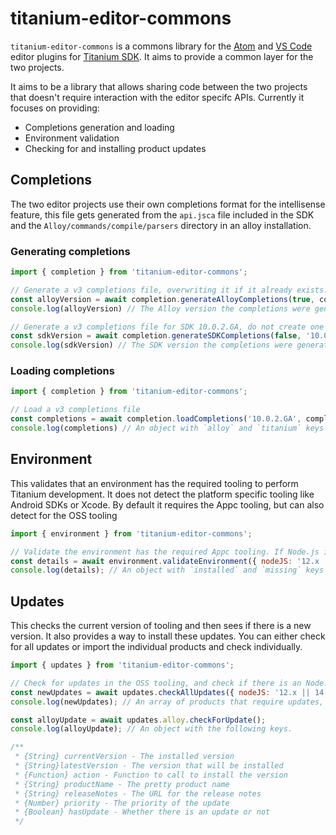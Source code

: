# titanium-editor-commons

`titanium-editor-commons` is a commons library for the [Atom](https://github.com/appcelerator/atom-appcelerator-titanium) and [VS Code](https://github.com/appcelerator/vscode-appcelerator-titanium) editor plugins for [Titanium SDK](https://github.com/appcelerator/titanium_mobile). It aims to provide a common layer for the two projects.

It aims to be a library that allows sharing code between the two projects that doesn't require interaction with the editor specifc APIs. Currently it focuses on providing:

* Completions generation and loading
* Environment validation
* Checking for and installing product updates

## Completions

The two editor projects use their own completions format for the intellisense feature, this file gets generated from the `api.jsca` file included in the SDK and the `Alloy/commands/compile/parsers` directory in an alloy installation.

### Generating completions

```js
import { completion } from 'titanium-editor-commons';

// Generate a v3 completions file, overwriting it if it already exists. The active Alloy version is detected
const alloyVersion = await completion.generateAlloyCompletions(true, completion.CompletionsFormat.v3);
console.log(alloyVersion) // The Alloy version the completions were generated for

// Generate a v3 completions file for SDK 10.0.2.GA, do not create one if it already exists
const sdkVersion = await completion.generateSDKCompletions(false, '10.0.2.GA', '/Users/user/Library/Application Support/Titanium/mobilesdk/osx/10.0.2.GA', completion.CompletionsFormat.v3);
console.log(sdkVersion) // The SDK version the completions were generated for
```

### Loading completions

```js
import { completion } from 'titanium-editor-commons';

// Load a v3 completions file
const completions = await completion.loadCompletions('10.0.2.GA', completion.CompletionsFormat.v3)
console.log(completions) // An object with `alloy` and `titanium` keys with their respective completions data. View the `CompletionsData` type for full information
```

## Environment

This validates that an environment has the required tooling to perform Titanium development. It does not detect the platform specific tooling like Android SDKs or Xcode. By default it requires the Appc tooling, but can also detect for the OSS tooling

```js
import { environment } from 'titanium-editor-commons';

// Validate the environment has the required Appc tooling. If Node.js is missing, require a version that matches the 12.x || 14.x range
const details = await environment.validateEnvironment({ nodeJS: '12.x || 14.x'}, true);
console.log(details); // An object with `installed` and `missing` keys
```

## Updates

This checks the current version of tooling and then sees if there is a new version. It also provides a way to install these updates.
You can either check for all updates or import the individual products and check individually.

```js
import { updates } from 'titanium-editor-commons';

// Check for updates in the OSS tooling, and check if there is an Node.js update that matches the 12.x || 14.x range
const newUpdates = await updates.checkAllUpdates({ nodeJS: '12.x || 14.x'}, false);
console.log(newUpdates); // An array of products that require updates, sorted in order of the priority they should be instaleld

const alloyUpdate = await updates.alloy.checkForUpdate();
console.log(alloyUpdate); // An object with the following keys.

/**
 * {String} currentVersion - The installed version
 * {String}latestVersion - The version that will be installed
 * {Function} action - Function to call to install the version
 * {String} productName - The pretty product name
 * {String} releaseNotes - The URL for the release notes
 * {Number} priority - The priority of the update
 * {Boolean} hasUpdate - Whether there is an update or not
 */
```
